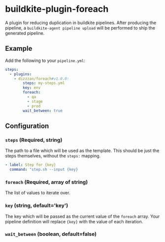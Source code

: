 # buildkite-plugin-foreach

A plugin for reducing duplication in buildkite pipelines.
After producing the pipeline, a `buildkite-agent pipeline upload` will be performed to ship the generated pipeline.

## Example
Add the following to your `pipeline.yml`:

```yml
steps:
  - plugins:
    - dizzzan/foreach#v1.0.0:
        steps: my-steps.yml
        key: env
        foreach:
          - qa
          - stage
          - prod
        wait_between: true
```

## Configuration

### `steps` (Required, string)
The path to a file which will be used as the template. 
This should be just the steps themselves, without the `steps:` mapping.
```yml
- label: Step for {key}
  command: "step.sh --input {key}

```

### `foreach` (Required, array of string)
The list of values to iterate over.

###  `key` (string, default='key')
The key which will be passed as the current value of the `foreach` array. Your pipeline definition will replace `{key}` with the value of each iteration.

### `wait_between` (boolean, default=false)